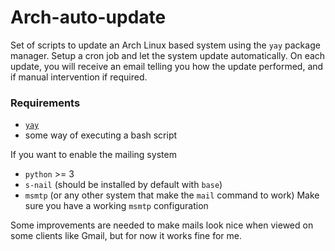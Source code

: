 # Arch-auto-update

Set of scripts to update an Arch Linux based system using the `yay` package manager. Setup a cron job and let the system update automatically. On each update, you will receive an email telling you how the update performed, and if manual intervention if required.

### Requirements
- [`yay`](https://github.com/Jguer/yay)
- some way of executing a bash script

If you want to enable the mailing system
- `python` >= 3
- `s-nail` (should be installed by default with `base`)
- `msmtp` (or any other system that make the `mail` command to work)
Make sure you have a working `msmtp` configuration

Some improvements are needed to make mails look nice when viewed on some clients like Gmail, but for now it works fine for me.

